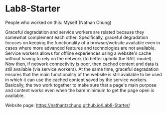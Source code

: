 # Lab8-Starter
People who worked on this: Myself (Nathan Chung)

Graceful degradation and service workers are related because they somewhat complement each other. Specifically, graceful degradation focuses on keeping the functionality of a browser/website available even in cases where more advanced features and technologies are not available. Service workers allows for offline experiences using a website's cache without having to rely on the network (to better uphold the RAIL model). Now then, if network connectivity is poor, then cached content and data is still available (via service workers). At the same time, graceful degradation ensures that the main functionality of the website is still available to be used in which it can use the cached content saved by the service workers. Basically, the two work together to make sure that a page's main purpose and content works even when the bare minimum to get the page open is available.

Website page: https://nathantzchung.github.io/Lab8-Starter/
